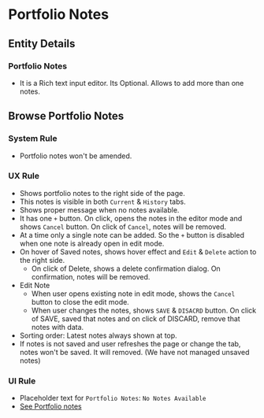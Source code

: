 # Portfolio Notes

## Entity Details

### Portfolio Notes
- It is a Rich text input editor. Its Optional. Allows to add more than one notes.


## Browse Portfolio Notes

### System Rule
- Portfolio notes won't be amended.

### UX Rule
- Shows portfolio notes to the right side of the page.
- This notes is visible in both `Current` & `History` tabs.
- Shows proper message when no notes available.
- It has one `+` button. On click, opens the notes in the editor mode and shows `Cancel` button. On click of `Cancel`, notes will be removed.
- At a time only a single note can be added. So the `+` button is disabled when one note is already open in edit mode. 
- On hover of Saved notes, shows hover effect and `Edit` & `Delete` action to the right side. 
    - On click of Delete, shows a delete confirmation dialog. On confirmation, notes will be removed.
- Edit Note
    - When user opens existing note in edit mode, shows the `Cancel` button to close the edit mode.
    - When user changes the notes, shows `SAVE` & `DISACRD` button. On click of SAVE, saved that notes and on click of DISCARD, remove that notes with data.
- Sorting order: Latest notes always shown at top.
- If notes is not saved and user refreshes the page or change the tab, notes won't be saved. It will removed. (We have not managed unsaved notes)

### UI Rule
- Placeholder text for `Portfolio Notes`: `No Notes Available`
- [See Portfolio notes](https://drive.google.com/file/d/1rkB4iCIHZ9irwwsB3jwcLBf1N1f4zNKZ/view?usp=sharing)